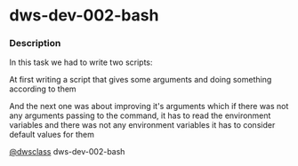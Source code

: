 # dws-dev-002-bash

### Description

In this task we had to write two scripts:

At first writing a script that gives some arguments and doing something according to them

And the next one was about improving it's arguments which if there was not any arguments 
passing to the command, it has to read the environment variables and there was not any 
environment variables it has to consider default values for them 






















[@dwsclass](https://github.com/dwsclass) dws-dev-002-bash